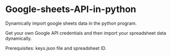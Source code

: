 # Google-sheets-API-in-python
Dynamically import google sheets data in the python program.

Get your own Google API credentials and then import your spreadsheet data dynamically.

Prerequisites:
keys.json file and spreadsheet ID.
